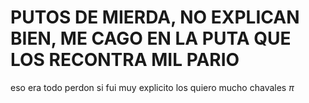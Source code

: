 # PUTOS DE MIERDA, NO EXPLICAN BIEN, ME CAGO EN LA PUTA QUE LOS RECONTRA MIL PARIO
eso era todo perdon si fui muy explicito los quiero mucho chavales $\pi$
